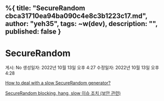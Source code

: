 %{
title: "SecureRandom cbca31710ea94ba090c4e8c3b1223c17.md",
author: "yeh35",
tags: ~w(dev),
description: "",
published: false
}
---
# SecureRandom

게시: No
생성일자: 2022년 10월 13일 오후 4:27
수정일자: 2022년 10월 13일 오후 4:28

[How to deal with a slow SecureRandom generator?](https://stackoverflow.com/questions/137212/how-to-deal-with-a-slow-securerandom-generator)

[SecureRandom blocking, hang, slow 이슈 조치 (보안 관련)](https://lawmin.tistory.com/294)